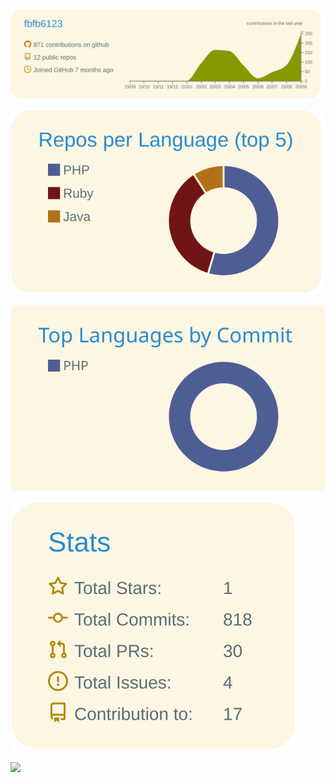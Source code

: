 [![](https://raw.githubusercontent.com/fbfb6123/fbfb6123/master/profile-summary-card-output/solarized/0-profile-details.svg)](https://github.com/vn7n24fzkq/github-profile-summary-cards)


[![](https://raw.githubusercontent.com/fbfb6123/fbfb6123/master/profile-summary-card-output/solarized/1-repos-per-language.svg)](https://github.com/vn7n24fzkq/github-profile-summary-cards)

[![](https://raw.githubusercontent.com/fbfb6123/fbfb6123/master/profile-summary-card-output/solarized/2-most-commit-language.svg)](https://github.com/vn7n24fzkq/github-profile-summary-cards)


[![](https://raw.githubusercontent.com/fbfb6123/fbfb6123/master/profile-summary-card-output/solarized/3-stats.svg)](https://github.com/vn7n24fzkq/github-profile-summary-cards)

![](https://komarev.com/ghpvc/?username=fbfb6123&color=green)